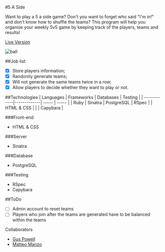 #5 A Side

Want to play a 5 a side game? Don't you want to forget who said "I'm in!" and don't know how to shuffle the teams?
This program will help you organise your weekly 5v5 game by keeping track of the players, teams and results!

[Live Version](https://makers-five-a-side.herokuapp.com/)

![ball](/soccer.png)

##Job list

- [x] Store players information;
- [x] Randomly generate teams;
- [x] Will not generate the same teams twice in a row;
- [x] Allow players to decide whether they want to play or not.

##Technologies
| Languages   | Frameworks  | Databases | Testing |
| ------------|-------------| ----- | ----- |
| Ruby  | Sinatra        | PostgreSQL | RSpec |
| HTML & CSS      |   |  | Capybara |


###Front-end
- HTML & CSS

###Server
- Sinatra

###Database
- PostgreSQL

###Testing
- RSpec
- Capybara

##ToDo

- [ ] Admin account to reset teams
- [ ] Players who join after the teams are generated have to be balanced within the teams

Collaborators

- [Gus Powell](https://github.com/guspowell)
- [Matteo Manzo](https://github.com/matteomanzo)
